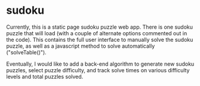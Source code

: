 # sudoku

Currently, this is a static page sudoku puzzle web app. There is one sudoku puzzle that will load (with a couple of alternate options commented out in the code).
This contains the full user interface to manually solve the sudoku puzzle, as well as a javascript method to solve automatically ("solveTable()").

Eventually, I would like to add a back-end algorithm to generate new sudoku puzzles, select puzzle difficulty, and track solve times on various difficulty levels and total puzzles solved.
